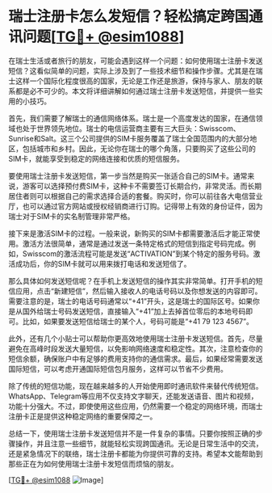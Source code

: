 # 瑞士注册卡怎么发短信？轻松搞定跨国通讯问题[[TG💪+ @esim1088](https://t.me/s/esim1088)]

在瑞士生活或者旅行的朋友，可能会遇到这样一个问题：如何使用瑞士注册卡发送短信？这看似简单的问题，实际上涉及到了一些技术细节和操作步骤。尤其是在瑞士这样一个国际化程度很高的国家，无论是工作还是旅游，保持与家人、朋友的联系都是必不可少的。本文将详细讲解如何通过瑞士注册卡发送短信，并提供一些实用的小技巧。

首先，我们需要了解瑞士的通信网络体系。瑞士是一个高度发达的国家，在通信领域也处于世界领先地位。瑞士的电信运营商主要有三大巨头：Swisscom、Sunrise和Salt。这三个公司提供的SIM卡服务覆盖了瑞士全国范围内的大部分地区，包括城市和乡村。因此，无论你在瑞士的哪个角落，只要购买了这些公司的SIM卡，就能享受到稳定的网络连接和优质的短信服务。

要使用瑞士注册卡发送短信，第一步当然是购买一张适合自己的SIM卡。通常来说，游客可以选择预付费SIM卡，这种卡不需要签订长期合约，非常灵活。而长期居住者则可以根据自己的需求选择合适的套餐。购买时，你可以前往各大电信营业厅，也可以通过官方网站或授权经销商进行订购。记得带上有效的身份证件，因为瑞士对于SIM卡的实名制管理非常严格。

接下来是激活SIM卡的过程。一般来说，新购买的SIM卡都需要激活后才能正常使用。激活方法很简单，通常是通过发送一条特定格式的短信到指定号码完成。例如，Swisscom的激活流程可能是发送“ACTIVATION”到某个特定的服务号码。激活成功后，你的SIM卡就可以用来拨打电话和发送短信了。

那么具体如何发送短信呢？在手机上发送短信的操作其实非常简单。打开手机的短信应用，点击“新建短信”，然后输入接收人的电话号码以及你想发送的内容即可。需要注意的是，瑞士的电话号码通常以“+41”开头，这是瑞士的国际区号。如果你是从国外给瑞士号码发送短信，直接输入“+41”加上去掉首位零后的本地号码即可。比如，如果要发送短信给瑞士的某个人，号码可能是“+41 79 123 4567”。

此外，还有几个小贴士可以帮助你更高效地使用瑞士注册卡发送短信。首先，尽量避免在高峰时段发送大量短信，以免影响网络速度和稳定性。其次，注意检查你的短信余额，确保账户中有足够的费用支持你的通信需求。最后，如果经常需要发送国际短信，可以考虑开通国际短信包月服务，这样可以节省不少费用。

除了传统的短信功能，现在越来越多的人开始使用即时通讯软件来替代传统短信。WhatsApp、Telegram等应用不仅支持文字聊天，还能发送语音、图片和视频，功能十分强大。不过，即使使用这些应用，仍然需要一个稳定的网络环境，而瑞士注册卡正是提供这种稳定网络的重要保障之一。

总结一下，使用瑞士注册卡发送短信并不是一件复杂的事情。只要你按照正确的步骤操作，并且注意一些细节，就能轻松实现跨国通讯。无论是日常生活中的交流，还是紧急情况下的联络，瑞士注册卡都能为你提供可靠的支持。希望本文能帮助到那些正在为如何使用瑞士注册卡发短信而烦恼的朋友。

[[TG💪+ @esim1088](https://t.me/s/esim1088) ![Image](https://i.postimg.cc/4NQfJmqS/Snipaste-2025-05-13-00-14-12.png)]